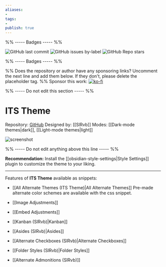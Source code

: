 ```yaml
---
aliases:
- 
tags: 
- 
publish: true
---
```


%% ----- Badges ----- %%

![GitHub last commit](https://img.shields.io/github/last-commit/SlRvb/Obsidian--ITS-Theme?color=573E7A&label=last%20update&logo=github&style=for-the-badge)
![GitHub issues by-label](https://img.shields.io/github/issues/SlRvb/Obsidian--ITS-Theme/help%20wanted?color=573E7A&logo=github&style=for-the-badge) 
![GitHub Repo stars](https://img.shields.io/github/stars/SlRvb/Obsidian--ITS-Theme?color=573E7A&logo=github&style=for-the-badge)

%% ----- Badges ----- %%

%% Does the repository or author have any sponsoring links? Uncomment the next line and add them below. If they don't, please delete the placeholder tag. %%
Sponsor this work: 
[![ko-fi](https://ko-fi.com/img/githubbutton_sm.svg)](https://ko-fi.com/N4N64JN4L)

%% ----- Do not edit this section ----- %%

# ITS Theme

Repository: [GitHub](https://github.com/SlRvb/Obsidian--ITS-Theme)
Designed by: [[SlRvb]]
Modes: [[Dark-mode themes|dark]], [[Light-mode themes|light]]



![screenshot](https://github.com/SlRvb/Obsidian--ITS-Theme/raw/main/ITS.png)

%% ----- Do not edit anything above this line ----- %% 

**Recommendation:** Install the [[obsidian-style-settings|Style Settings]] plugin to customize the theme to your liking.

---
Features of **ITS Theme** available as snippets:


- [[All Alternate Themes (ITS Theme)|All Alternate Themes]]
	Pre-made alternate color schemes are available with the css snippet.

- [[Image Adjustments]]

- [[Embed Adjustments]]

- [[Kanban (SlRvb)|Kanban]]

- [[Asides (SlRvb)|Asides]]

- [[Alternate Checkboxes (SlRvb)|Alternate Checkboxes]]

- [[Folder Styles (SlRvb)|Folder Styles]]

- [[Alternate Admonitions (SlRvb)]]